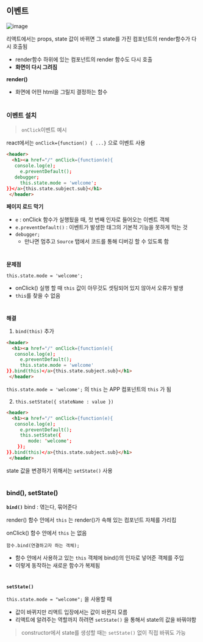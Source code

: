 ## 이벤트
![image](https://user-images.githubusercontent.com/44824456/136783934-029964ee-a33a-4094-82a0-6237f8fdde04.png)

리액트에서는  props, state 값이 바뀌면 그 state를 가진 컴포넌트의 render함수가 다시 호출됨

- render함수 하위에 있는 컴포넌트의 render 함수도 다시 호출
- **화면이 다시 그려짐**

**render()**

- 화면에 어떤 html을 그릴지 결정하는 함수

#

### 이벤트 설치
>`onClick`이벤트 예시

react에서는 `onClick={function() { ...}` 으로 이벤트 사용

```html
<header>
  <h1><a href="/" onClick={function(e){
   console.log(e);
	 e.preventDefault();
   debugger;
	 this.state.mode = 'welcome';
}}</a>{this.state.subject.sub}</h1>
 </header>
```

**페이지 로드 막기**

- `e` : onClick 함수가 실행됬을 때, 첫 번째 인자로 들어오는 이벤트 객체
- `e.preventDefault()` : 이벤트가 발생한 태그의 기본적 기능을 못하게 막는 것
- `debugger;`
    -  만나면 멈추고 `Source` 탭에서 코드를 통해 디버깅 할 수 있도록 함

#

**문제점**

`this.state.mode = 'welcome';`

- onClick() 실행 할 때 `this` 값이 아무것도 셋팅되어 있지 않아서 오류가 발생
- `this`를 찾을 수 없음

#

**해결**

1.  `bind(this)` 추가

```html
<header>
  <h1><a href="/" onClick={function(e){
   console.log(e);
	 e.preventDefault();
	 this.state.mode = 'welcome'
}}.bind(this)</a>{this.state.subject.sub}</h1>
 </header>
```

`this.state.mode = 'welcome';` 의 `this` 는 APP 컴포넌트의 `this` 가 됨



2. `this.setState({ stateName : value })`

```html
<header>
  <h1><a href="/" onClick={function(e){
   console.log(e);
	 e.preventDefault();
	 this.setState({
		mode: 'welcome';
	});
}}.bind(this)</a>{this.state.subject.sub}</h1>
 </header>
```

state 값을 변경하기 위해서는 `setState()` 사용


#

### bind(), setState()

**`bind()`**
bind : 엮는다, 묶어준다

render() 함수 안에서 `this` 는 render()가 속해 있는 컴포넌트 자체를 가리킴

onClick() 함수 안에서 `this` 는 없음

`함수.bind(연결하고자 하는 객체);`

- 함수 안에서 사용하고 있는 `this` 객체에 bind()의 인자로 넣어준 객체를 주입
- 이렇게 동작하는 새로운 함수가 복제됨

#

**`setState()`**

`this.state.mode = "welcome";` 을 사용할 때

- 값이 바뀌지만 리액트 입장에서는 값이 바뀐지 모름
- 리액트에 알려주는 역할까지 하려면 `setState()` 을 통해서 state의 값을 바꿔야함

 
>constructor에서 state를 생성할 때는 `setState()` 없이 직접 바꿔도 가능
